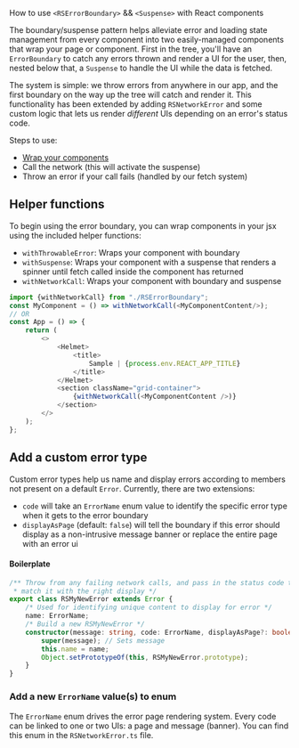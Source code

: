 How to use `<RSErrorBoundary>` && `<Suspense>` with React components

The boundary/suspense pattern helps alleviate error and loading state management from every component into two easily-managed components that wrap your page or component. First in the tree, you'll have an `ErrorBoundary` to catch any errors thrown and render a UI for the user, then, nested below that, a `Suspense` to handle the UI while the data is fetched.

The system is simple: we throw errors from anywhere in our app, and the first boundary on the way up the tree will catch and render it. This functionality has been extended by adding `RSNetworkError` and some custom logic that lets us render _different_ UIs depending on an error's status code.

Steps to use:

- [Wrap your components](#helper-functions)
- Call the network (this will activate the suspense)
- Throw an error if your call fails (handled by our fetch system)

## Helper functions

To begin using the error boundary, you can wrap components in your jsx using the included helper functions:

- `withThrowableError`: Wraps your component with boundary
- `withSuspense`: Wraps your component with a suspense that renders a spinner until fetch called inside the component has returned
- `withNetworkCall`: Wraps your component with boundary and suspense

```typescript jsx
import {withNetworkCall} from "./RSErrorBoundary";
const MyComponent = () => withNetworkCall(<MyComponentContent/>);
// OR
const App = () => {
    return (
        <>
            <Helmet>
                <title>
                    Sample | {process.env.REACT_APP_TITLE}
                </title>
            </Helmet>
            <section className="grid-container">
                {withNetworkCall(<MyComponentContent />)}
            </section>
        </>
    );
};
```

## Add a custom error type

Custom error types help us name and display errors according to members not present on a default `Error`. Currently, there are two extensions:

- `code` will take an `ErrorName` enum value to identify the specific error type when it gets to the error boundary
- `displayAsPage` (default: `false`) will tell the boundary if this error should display as a non-intrusive message banner or replace the entire page with an error ui

#### Boilerplate

```typescript
/** Throw from any failing network calls, and pass in the status code to
 * match it with the right display */
export class RSMyNewError extends Error {
    /* Used for identifying unique content to display for error */
    name: ErrorName;
    /* Build a new RSMyNewError */
    constructor(message: string, code: ErrorName, displayAsPage?: boolean) {
        super(message); // Sets message
        this.name = name;
        Object.setPrototypeOf(this, RSMyNewError.prototype);
    }
}
```

### Add a new `ErrorName` value(s) to enum

The `ErrorName` enum drives the error page rendering system. Every code can be linked to one or two UIs: a page and message (banner). You can find this enum in the `RSNetworkError.ts` file.